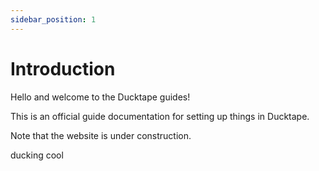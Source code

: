 ```yaml
---
sidebar_position: 1
---
```


# Introduction
Hello and welcome to the Ducktape guides!

This is an official guide documentation for setting up things in Ducktape.

Note that the website is under construction.

ducking cool
